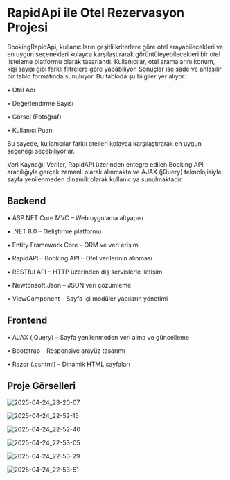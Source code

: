 # RapidApi  ile Otel Rezervasyon Projesi

BookingRapidApi, kullanıcıların çeşitli kriterlere göre otel arayabilecekleri ve en uygun seçenekleri kolayca karşılaştırarak görüntüleyebilecekleri bir otel listeleme platformu olarak tasarlandı. Kullanıcılar, otel aramalarını konum, kişi sayısı gibi farklı filtrelere göre yapabiliyor. Sonuçlar ise sade ve anlaşılır bir tablo formatında sunuluyor. Bu tabloda şu bilgiler yer alıyor:

• Otel Adı

• Değerlendirme Sayısı

• Görsel (Fotoğraf)

• Kullanıcı Puanı

Bu sayede, kullanıcılar farklı otelleri kolayca karşılaştırarak en uygun seçeneği seçebiliyorlar.

Veri Kaynağı:  Veriler, RapidAPI üzerinden entegre edilen Booking API aracılığıyla gerçek zamanlı olarak alınmakta ve AJAX (jQuery) teknolojisiyle sayfa yenilenmeden dinamik olarak kullanıcıya sunulmaktadır.

## Backend
•	ASP.NET Core MVC – Web uygulama altyapısı

•	.NET 8.0 – Geliştirme platformu

•	Entity Framework Core – ORM ve veri erişimi

•	RapidAPI – Booking API – Otel verilerinin alınması

•	RESTful API – HTTP üzerinden dış servislerle iletişim

•	Newtonsoft.Json – JSON veri çözümleme

•	ViewComponent – Sayfa içi modüler yapıların yönetimi

  
## Frontend
•	AJAX (jQuery) – Sayfa yenilenmeden veri alma ve güncelleme

•	Bootstrap – Responsive arayüz tasarımı

•	Razor (.cshtml) – Dinamik HTML sayfaları


## Proje Görselleri

![2025-04-24_23-20-07](https://github.com/user-attachments/assets/d971ac23-9955-4cff-b043-012b83a4ad5d)

![2025-04-24_22-52-15](https://github.com/user-attachments/assets/bc67148d-e153-4c16-be14-3caa3e7a5a92)

![2025-04-24_22-52-40](https://github.com/user-attachments/assets/fb554d58-5df4-4dcb-a623-d110cc845afc)

![2025-04-24_22-53-05](https://github.com/user-attachments/assets/72b33c93-4e09-439c-b73d-116a326f500b)

![2025-04-24_22-53-29](https://github.com/user-attachments/assets/3beaa109-2951-4e8e-98f3-0f327dc5293e)

![2025-04-24_22-53-51](https://github.com/user-attachments/assets/8cb89671-3298-49dd-bca7-6351ba14c519)




